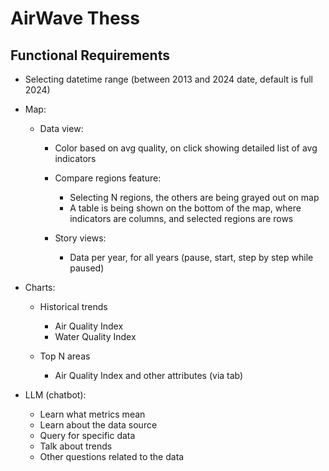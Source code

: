 # AirWave Thess

## Functional Requirements

- Selecting datetime range (between 2013 and 2024 date, default is full 2024)

- Map:

  - Data view:

    - Color based on avg quality, on click showing detailed list of avg indicators
    - Compare regions feature:

      - Selecting N regions, the others are being grayed out on map
      - A table is being shown on the bottom of the map, where indicators are columns, and selected regions are rows

    - Story views:
      - Data per year, for all years (pause, start, step by step while paused)

- Charts:

  - Historical trends

    - Air Quality Index
    - Water Quality Index

  - Top N areas
    - Air Quality Index and other attributes (via tab)

- LLM (chatbot):
  - Learn what metrics mean
  - Learn about the data source
  - Query for specific data
  - Talk about trends
  - Other questions related to the data
